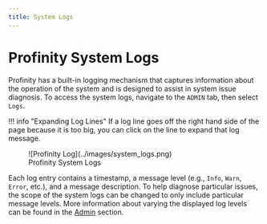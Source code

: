 ```yaml
---
title: System Logs
---
```


# Profinity System Logs

Profinity has a built-in logging mechanism that captures information about the operation of the system and is designed to assist in system issue diagnosis. To access the system logs, navigate to the `ADMIN` tab, then select `Logs`.  

!!! info "Expanding Log Lines"
    If a log line goes off the right hand side of the page because it is too big, you can click on the line to expand that log message.

<figure markdown>
![Profinity Log](../images/system_logs.png)
<figcaption>Profinity System Logs</figcaption>
</figure>

Each log entry contains a timestamp, a message level (e.g., `Info`, `Warn`, `Error`, etc.), and a message description. To help diagnose particular issues, the scope of the system logs can be changed to only include particular message levels. More information about varying the displayed log levels can be found in the [Admin](../Admin/Logs_Config.md#system-logs-configuration) section.